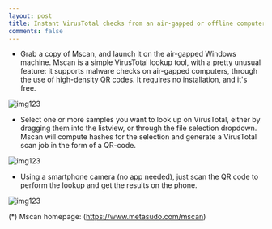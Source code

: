 ```yaml
---
layout: post
title: Instant VirusTotal checks from an air-gapped or offline computer
comments: false
---
```


* Grab a copy of Mscan, and launch it on the air-gapped Windows machine. Mscan is a simple VirusTotal lookup tool, 
   with a pretty unusual feature: it supports malware checks on air-gapped computers, through the use of high-density QR codes.
   It requires no installation, and it's free. 


![img123](https://nsa40.casimages.com/img/2021/06/14/210614071240901989.png)


* Select one or more samples you want to look up on VirusTotal, either by dragging them into the listview, or through the file selection dropdown. 
   Mscan will compute hashes for the selection and generate a VirusTotal scan job in the form of a QR-code.


![img123](https://nsa40.casimages.com/img/2021/06/14/210614071240992658.png)


* Using a smartphone camera (no app needed), just scan the QR code to perform the lookup and get the results on the phone.  


![img123](https://nsa40.casimages.com/img/2021/06/14/210614071633824986.png)


(*) Mscan homepage: (https://www.metasudo.com/mscan) 
